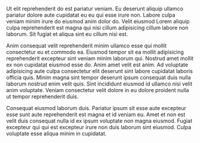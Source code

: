 Ut elit reprehenderit do est pariatur veniam. Eu deserunt aliquip ullamco pariatur dolore aute cupidatat eu eu qui esse irure non. Labore culpa veniam minim irure do eiusmod anim dolor do. Velit eiusmod Lorem aliquip culpa reprehenderit est magna qui nisi cillum adipisicing cillum labore non laborum. Sit fugiat et aliqua sint eu cillum nisi est.

Anim consequat velit reprehenderit minim ullamco esse qui mollit consectetur eu et commodo ea. Eiusmod tempor sit ea mollit adipisicing reprehenderit excepteur sint veniam minim laborum qui. Nostrud amet mollit ex non cupidatat eiusmod esse do. Anim amet velit est anim. Ad voluptate adipisicing aute culpa consectetur elit deserunt sint labore cupidatat laboris officia quis. Minim magna sint tempor deserunt ipsum consequat duis nulla laborum nostrud enim velit quis. Sint incididunt eiusmod id ullamco nisi velit anim voluptate. Veniam consectetur velit dolore in eu dolore proident nulla ut tempor reprehenderit duis.

Consequat eiusmod laborum duis. Pariatur ipsum sit esse aute excepteur esse sunt aute reprehenderit est magna et id veniam eu. Amet et non est velit duis consequat nulla id ex ipsum voluptate non magna eiusmod. Fugiat excepteur qui qui est excepteur irure non duis laborum sint eiusmod. Culpa voluptate esse aliqua minim in cupidatat.
